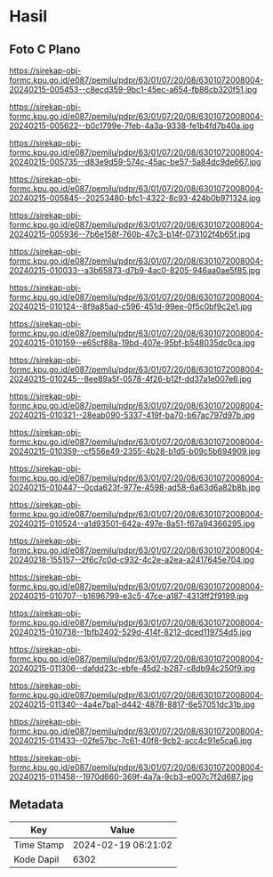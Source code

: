 # Hasil

## Foto C Plano

https://sirekap-obj-formc.kpu.go.id/e087/pemilu/pdpr/63/01/07/20/08/6301072008004-20240215-005453--c8ecd359-9bc1-45ec-a654-fb86cb320f51.jpg

https://sirekap-obj-formc.kpu.go.id/e087/pemilu/pdpr/63/01/07/20/08/6301072008004-20240215-005622--b0c1799e-7feb-4a3a-9338-fe1b4fd7b40a.jpg

https://sirekap-obj-formc.kpu.go.id/e087/pemilu/pdpr/63/01/07/20/08/6301072008004-20240215-005735--d83e9d59-574c-45ac-be57-5a84dc9de667.jpg

https://sirekap-obj-formc.kpu.go.id/e087/pemilu/pdpr/63/01/07/20/08/6301072008004-20240215-005845--20253480-bfc1-4322-8c93-424b0b971324.jpg

https://sirekap-obj-formc.kpu.go.id/e087/pemilu/pdpr/63/01/07/20/08/6301072008004-20240215-005936--7b6e158f-760b-47c3-b14f-073102f4b65f.jpg

https://sirekap-obj-formc.kpu.go.id/e087/pemilu/pdpr/63/01/07/20/08/6301072008004-20240215-010033--a3b65873-d7b9-4ac0-8205-946aa0ae5f85.jpg

https://sirekap-obj-formc.kpu.go.id/e087/pemilu/pdpr/63/01/07/20/08/6301072008004-20240215-010124--8f9a85ad-c596-451d-99ee-0f5c0bf9c2e1.jpg

https://sirekap-obj-formc.kpu.go.id/e087/pemilu/pdpr/63/01/07/20/08/6301072008004-20240215-010159--e65cf88a-19bd-407e-95bf-b548035dc0ca.jpg

https://sirekap-obj-formc.kpu.go.id/e087/pemilu/pdpr/63/01/07/20/08/6301072008004-20240215-010245--8ee89a5f-0578-4f26-b12f-dd37a1e007e6.jpg

https://sirekap-obj-formc.kpu.go.id/e087/pemilu/pdpr/63/01/07/20/08/6301072008004-20240215-010321--28eab090-5337-419f-ba70-b67ac797d97b.jpg

https://sirekap-obj-formc.kpu.go.id/e087/pemilu/pdpr/63/01/07/20/08/6301072008004-20240215-010359--cf556e49-2355-4b28-b1d5-b09c5b694909.jpg

https://sirekap-obj-formc.kpu.go.id/e087/pemilu/pdpr/63/01/07/20/08/6301072008004-20240215-010447--0cda623f-977e-4598-ad58-6a63d6a82b8b.jpg

https://sirekap-obj-formc.kpu.go.id/e087/pemilu/pdpr/63/01/07/20/08/6301072008004-20240215-010524--a1d93501-642a-497e-8a51-f67a94366295.jpg

https://sirekap-obj-formc.kpu.go.id/e087/pemilu/pdpr/63/01/07/20/08/6301072008004-20240218-155157--2f6c7c0d-c932-4c2e-a2ea-a2417645e704.jpg

https://sirekap-obj-formc.kpu.go.id/e087/pemilu/pdpr/63/01/07/20/08/6301072008004-20240215-010707--b1696799-e3c5-47ce-a187-4313ff2f9199.jpg

https://sirekap-obj-formc.kpu.go.id/e087/pemilu/pdpr/63/01/07/20/08/6301072008004-20240215-010738--1bfb2402-529d-414f-8212-dced119754d5.jpg

https://sirekap-obj-formc.kpu.go.id/e087/pemilu/pdpr/63/01/07/20/08/6301072008004-20240215-011306--dafdd23c-ebfe-45d2-b287-c8db94c250f9.jpg

https://sirekap-obj-formc.kpu.go.id/e087/pemilu/pdpr/63/01/07/20/08/6301072008004-20240215-011340--4a4e7ba1-d442-4878-8817-6e57051dc31b.jpg

https://sirekap-obj-formc.kpu.go.id/e087/pemilu/pdpr/63/01/07/20/08/6301072008004-20240215-011433--02fe57bc-7c61-40f8-9cb2-acc4c91e5ca6.jpg

https://sirekap-obj-formc.kpu.go.id/e087/pemilu/pdpr/63/01/07/20/08/6301072008004-20240215-011458--1970d660-369f-4a7a-9cb3-e007c7f2d687.jpg


## Metadata

| Key        | Value               |
| ---------- | ------------------- |
| Time Stamp | 2024-02-19 06:21:02 |
| Kode Dapil | 6302                |



